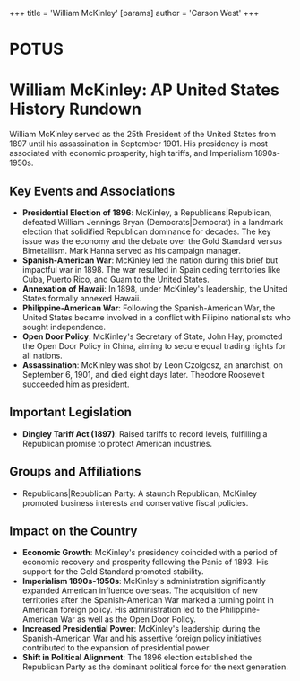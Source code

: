 +++
 title = 'William McKinley'
[params]
	author = 'Carson West'
+++
# POTUS
# William McKinley: AP United States History Rundown

William McKinley served as the 25th President of the United States from 1897 until his assassination in September 1901. His presidency is most associated with economic prosperity, high tariffs, and Imperialism 1890s-1950s.

## Key Events and Associations

*   **Presidential Election of 1896**: McKinley, a Republicans|Republican, defeated William Jennings Bryan (Democrats|Democrat) in a landmark election that solidified Republican dominance for decades. The key issue was the economy and the debate over the Gold Standard versus Bimetallism. Mark Hanna served as his campaign manager.
*   **Spanish-American War**: McKinley led the nation during this brief but impactful war in 1898. The war resulted in Spain ceding territories like Cuba, Puerto Rico, and Guam to the United States.
*   **Annexation of Hawaii**: In 1898, under McKinley's leadership, the United States formally annexed Hawaii.
*   **Philippine-American War**: Following the Spanish-American War, the United States became involved in a conflict with Filipino nationalists who sought independence.
*   **Open Door Policy**: McKinley's Secretary of State, John Hay, promoted the Open Door Policy in China, aiming to secure equal trading rights for all nations.
*   **Assassination**: McKinley was shot by Leon Czolgosz, an anarchist, on September 6, 1901, and died eight days later. Theodore Roosevelt succeeded him as president.

## Important Legislation

*   **Dingley Tariff Act (1897)**: Raised tariffs to record levels, fulfilling a Republican promise to protect American industries.

## Groups and Affiliations

*   Republicans|Republican Party: A staunch Republican, McKinley promoted business interests and conservative fiscal policies.

## Impact on the Country

*   **Economic Growth**: McKinley's presidency coincided with a period of economic recovery and prosperity following the Panic of 1893. His support for the Gold Standard promoted stability.
*   **Imperialism 1890s-1950s**: McKinley's administration significantly expanded American influence overseas. The acquisition of new territories after the Spanish-American War marked a turning point in American foreign policy. His administration led to the Philippine-American War as well as the Open Door Policy.
*   **Increased Presidential Power**: McKinley's leadership during the Spanish-American War and his assertive foreign policy initiatives contributed to the expansion of presidential power.
*   **Shift in Political Alignment**: The 1896 election established the Republican Party as the dominant political force for the next generation.
